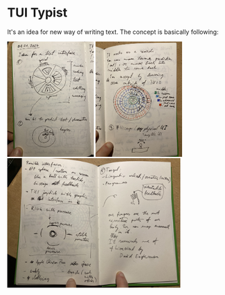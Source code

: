 # TUI Typist

It's an idea for new way of writing text. The concept is basically following:

<img src="resources/concept_1.jpg" alt="Concept page 1" width=200 />
<img src="resources/concept_2.jpg" alt="Concept page 2" width=200 />
<img src="resources/concept_3.jpg" alt="Concept page 3" width=400 />

